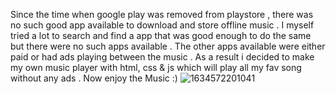 Since the time when google play was removed from playstore , there was no such good app available to download and store offline music . I myself  tried a lot to search and find a app that was good enough to do the same but there were no such apps available . The other apps available were either paid or had ads playing between the music . As a result i decided to make my own music player with html, css & js which will play all my fav song without any ads . Now enjoy the Music :)
![1634572201041](https://user-images.githubusercontent.com/91950357/137873555-d230be0c-00cc-44a6-af08-b82931a040d4.jpg)
